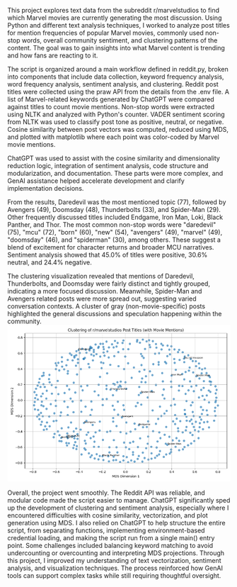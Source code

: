 This project explores text data from the subreddit r/marvelstudios to find which Marvel movies are currently generating the most discussion. Using Python and different text analysis techniques, I worked to analyze post titles for mention frequencies of popular Marvel movies, commonly used non-stop words, overall community sentiment, and clustering patterns of the content. The goal was to gain insights into what Marvel content is trending and how fans are reacting to it.

The script is organized around a main workflow defined in reddit.py, broken into components that include data collection, keyword frequency analysis, word frequency analysis, sentiment analysis, and clustering. Reddit post titles were collected using the praw API from the details from the .env file. A list of Marvel-related keywords generated by ChatGPT were compared against titles to count movie mentions. Non-stop words were extracted using NLTK and analyzed with Python's counter. VADER sentiment scoring from NLTK was used to classify post tone as positive, neutral, or negative. Cosine similarity between post vectors was computed, reduced using MDS, and plotted with matplotlib where each point was color-coded by Marvel movie mentions.

ChatGPT was used to assist with the cosine similarity and dimensionality reduction logic, integration of sentiment analysis, code structure and modularization, and documentation. These parts were more complex, and GenAI assistance helped accelerate development and clarify implementation decisions.

From the results, Daredevil was the most mentioned topic (77), followed by Avengers (49), Doomsday (48), Thunderbolts (33), and Spider-Man (29). Other frequently discussed titles included Endgame, Iron Man, Loki, Black Panther, and Thor. The most common non-stop words were "daredevil" (75), "mcu" (72), "born" (60), "new" (54), "avengers" (49), "marvel" (49), "doomsday" (46), and "spiderman" (30), among others. These suggest a blend of excitement for character returns and broader MCU narratives. Sentiment analysis showed that 45.0% of titles were positive, 30.6% neutral, and 24.4% negative.

The clustering visualization revealed that mentions of Daredevil, Thunderbolts, and Doomsday were fairly distinct and tightly grouped, indicating a more focused discussion. Meanwhile, Spider-Man and Avengers related posts were more spread out, suggesting varied conversation contexts. A cluster of gray (non-movie-specific) posts highlighted the general discussions and speculation happening within the community.
![Clustering of Marvel Post Titles](./Figure_1.png)

Overall, the project went smoothly. The Reddit API was reliable, and modular code made the script easier to manage. ChatGPT significantly sped up the development of clustering and sentiment analysis, especially where I encountered difficulties with cosine similarity, vectorization, and plot generation using MDS. I also relied on ChatGPT to help structure the entire script, from separating functions, implementing environment-based credential loading, and making the script run from a single main() entry point. Some challenges included balancing keyword matching to avoid undercounting or overcounting and interpreting MDS projections. Through this project, I improved my understanding of text vectorization, sentiment analysis, and visualization techniques. The process reinforced how GenAI tools can support complex tasks while still requiring thoughtful oversight. 

